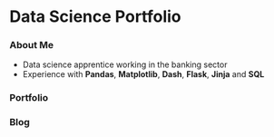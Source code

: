 # Data Science Portfolio 

### About Me
- Data science apprentice working in the banking sector
- Experience with **Pandas**, **Matplotlib**, **Dash**,
  **Flask**, **Jinja** and **SQL**
  
### Portfolio

### Blog

